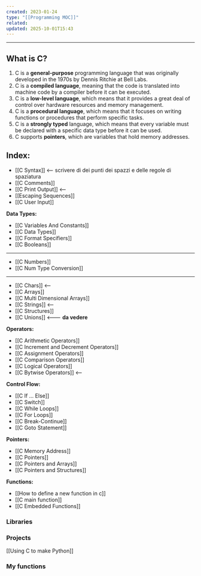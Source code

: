 ```yaml
---
created: 2023-01-24
type: "[[Programming MOC]]"
related:
updated: 2025-10-01T15:43
---
```

---
## What is C?
1. C is a **general-purpose** programming language that was originally developed in the 1970s by Dennis Ritchie at Bell Labs.
2. C is a **compiled language**, meaning that the code is translated into machine code by a compiler before it can be executed.
3. C is a **low-level language**, which means that it provides a great deal of control over hardware resources and memory management.
4. C is a **procedural language**, which means that it focuses on writing functions or procedures that perform specific tasks.
5. C is a **strongly typed** language, which means that every variable must be declared with a specific data type before it can be used.
6. C supports **pointers**, which are variables that hold memory addresses. 

## Index:

- [[C Syntax]] <-- scrivere di dei punti dei spazzi e delle regole di spaziatura
- [[C Comments]]
- [[C Print Output]] <--
- [[Escaping Sequences]]
- [[C User Input]]

**Data Types:**
- [[C Variables And Constants]]
- [[C Data Types]]
- [[C Format Specifiers]]
- [[C Booleans]]
---
- [[C Numbers]]
- [[C Num Type Conversion]]
---
- [[C Chars]] <--
- [[C Arrays]]
- [[C Multi Dimensional Arrays]]
- [[C Strings]] <--
- [[C Structures]] 
- [[C Unions]] <--- **da vedere**

**Operators:**
- [[C Arithmetic Operators]]
- [[C Increment and Decrement Operators]]
- [[C Assignment Operators]]
- [[C Comparison Operators]]
- [[C Logical Operators]]
- [[C Bytwise Operators]] <--

**Control Flow:**
- [[C If ... Else]]
- [[C Switch]]
- [[C While Loops]]
- [[C For Loops]]
- [[C Break-Continue]]
- [[C Goto Statement]]

**Pointers:**
- [[C Memory Address]]
- [[C Pointers]]
- [[C Pointers and Arrays]]
- [[C Pointers and Structures]]

**Functions:**
- [[How to define a new function in c]]
- [[C main function]]
- [[C Embedded  Functions]]

### Libraries 

### Projects
[[Using C to make Python]]

### My functions

